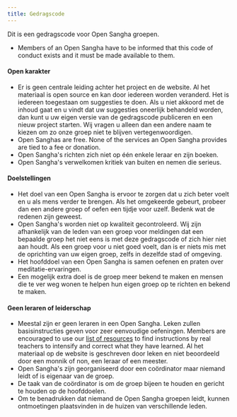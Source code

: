 ```yaml
---
title: Gedragscode
---
```

Dit is een gedragscode voor Open Sangha groepen.

- Members of an Open Sangha have to be informed that this code of conduct exists and it must be made available to them.

#### Open karakter

- Er is geen centrale leiding achter het project en de website. Al het materiaal is open source en kan door iedereen worden veranderd. Het is iedereen toegestaan om suggesties te doen. Als u niet akkoord met de inhoud gaat en u vindt dat uw suggesties oneerlijk behandeld worden, dan kunt u uw eigen versie van de gedragscode publiceren en een nieuw project starten. Wij vragen u alleen dan een andere naam te kiezen om zo onze groep niet te blijven vertegenwoordigen.
- Open Sanghas are free. None of the services an Open Sangha provides are tied to a fee or donation.
- Open Sangha's richten zich niet op één enkele leraar en zijn boeken.
- Open Sangha's verwelkomen kritiek van buiten en nemen die serieus.

#### Doelstellingen

- Het doel van een Open Sangha is ervoor te zorgen dat u zich beter voelt en u als mens verder te brengen. Als het omgekeerde gebeurt, probeer dan een andere groep of oefen een tijdje voor uzelf. Bedenk wat de redenen zijn geweest.
- Open Sangha's worden niet op kwaliteit gecontroleerd. Wij zijn afhankelijk van de leden van een groep voor meldingen dat een bepaalde groep het niet eens is met deze gedragscode of zich hier niet aan houdt. Als een groep voor u niet goed voelt, dan is er niets mis met de oprichting van uw eigen groep, zelfs in dezelfde stad of omgeving.
- Het hoofddoel van een Open Sangha is samen oefenen en praten over meditatie-ervaringen.
- Een mogelijk extra doel is de groep meer bekend te maken en mensen die te ver weg wonen te helpen hun eigen groep op te richten en bekend te maken.

#### Geen leraren of leiderschap

- Meestal zijn er geen leraren in een Open Sangha. Leken zullen basisinstructies geven voor zeer eenvoudige oefeningen. Members are encouraged to use our [list of resources](https://github.com/buddha-dharma/buddhism) to find instructions by real teachers to intensify and correct what they have learned. Al het materiaal op de website is geschreven door leken en niet beoordeeld door een monnik of non, een leraar of een meester.
- Open Sangha's zijn georganiseerd door een coördinator maar niemand leidt of is eigenaar van de groep.
- De taak van de coördinator is om de groep bijeen te houden en gericht te houden op de hoofddoelen.
- Om te benadrukken dat niemand de Open Sangha groepen leidt, kunnen ontmoetingen plaatsvinden in de huizen van verschillende leden.
